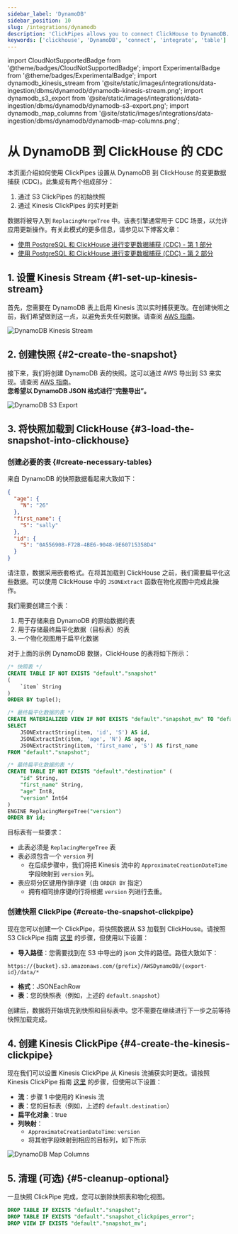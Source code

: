 ```yaml
---
sidebar_label: 'DynamoDB'
sidebar_position: 10
slug: /integrations/dynamodb
description: 'ClickPipes allows you to connect ClickHouse to DynamoDB.'
keywords: ['clickhouse', 'DynamoDB', 'connect', 'integrate', 'table']
---
```


import CloudNotSupportedBadge from '@theme/badges/CloudNotSupportedBadge';
import ExperimentalBadge from '@theme/badges/ExperimentalBadge';
import dynamodb_kinesis_stream from '@site/static/images/integrations/data-ingestion/dbms/dynamodb/dynamodb-kinesis-stream.png';
import dynamodb_s3_export from '@site/static/images/integrations/data-ingestion/dbms/dynamodb/dynamodb-s3-export.png';
import dynamodb_map_columns from '@site/static/images/integrations/data-ingestion/dbms/dynamodb/dynamodb-map-columns.png';


# 从 DynamoDB 到 ClickHouse 的 CDC

<ExperimentalBadge/>

本页面介绍如何使用 ClickPipes 设置从 DynamoDB 到 ClickHouse 的变更数据捕获 (CDC)。此集成有两个组成部分：
1. 通过 S3 ClickPipes 的初始快照
2. 通过 Kinesis ClickPipes 的实时更新

数据将被导入到 `ReplacingMergeTree` 中。该表引擎通常用于 CDC 场景，以允许应用更新操作。有关此模式的更多信息，请参见以下博客文章：

* [使用 PostgreSQL 和 ClickHouse 进行变更数据捕获 (CDC) - 第 1 部分](https://clickhouse.com/blog/clickhouse-postgresql-change-data-capture-cdc-part-1?loc=docs-rockest-migrations)
* [使用 PostgreSQL 和 ClickHouse 进行变更数据捕获 (CDC) - 第 2 部分](https://clickhouse.com/blog/clickhouse-postgresql-change-data-capture-cdc-part-2?loc=docs-rockest-migrations)

## 1. 设置 Kinesis Stream {#1-set-up-kinesis-stream}

首先，您需要在 DynamoDB 表上启用 Kinesis 流以实时捕获更改。在创建快照之前，我们希望做到这一点，以避免丢失任何数据。请查阅 [AWS 指南](https://docs.aws.amazon.com/amazondynamodb/latest/developerguide/kds.html)。

<img src={dynamodb_kinesis_stream} alt="DynamoDB Kinesis Stream"/>

## 2. 创建快照 {#2-create-the-snapshot}

接下来，我们将创建 DynamoDB 表的快照。这可以通过 AWS 导出到 S3 来实现。请查阅 [AWS 指南](https://docs.aws.amazon.com/amazondynamodb/latest/developerguide/S3DataExport.HowItWorks.html)。  
**您希望以 DynamoDB JSON 格式进行“完整导出”。**

<img src={dynamodb_s3_export} alt="DynamoDB S3 Export"/>

## 3. 将快照加载到 ClickHouse {#3-load-the-snapshot-into-clickhouse}

### 创建必要的表 {#create-necessary-tables}

来自 DynamoDB 的快照数据看起来大致如下：
```json
{
  "age": {
    "N": "26"
  },
  "first_name": {
    "S": "sally"
  },
  "id": {
    "S": "0A556908-F72B-4BE6-9048-9E60715358D4"
  }
}
```

请注意，数据采用嵌套格式。在将其加载到 ClickHouse 之前，我们需要扁平化这些数据。可以使用 ClickHouse 中的 `JSONExtract` 函数在物化视图中完成此操作。

我们需要创建三个表：
1. 用于存储来自 DynamoDB 的原始数据的表
2. 用于存储最终扁平化数据（目标表）的表
3. 一个物化视图用于扁平化数据

对于上面的示例 DynamoDB 数据，ClickHouse 的表将如下所示：

```sql
/* 快照表 */
CREATE TABLE IF NOT EXISTS "default"."snapshot"
(
    `item` String
)
ORDER BY tuple();

/* 最终扁平化数据的表 */
CREATE MATERIALIZED VIEW IF NOT EXISTS "default"."snapshot_mv" TO "default"."destination" AS
SELECT
    JSONExtractString(item, 'id', 'S') AS id,
    JSONExtractInt(item, 'age', 'N') AS age,
    JSONExtractString(item, 'first_name', 'S') AS first_name
FROM "default"."snapshot";

/* 最终扁平化数据的表 */
CREATE TABLE IF NOT EXISTS "default"."destination" (
    "id" String,
    "first_name" String,
    "age" Int8,
    "version" Int64
) 
ENGINE ReplacingMergeTree("version")
ORDER BY id;
```

目标表有一些要求：
- 此表必须是 `ReplacingMergeTree` 表
- 表必须包含一个 `version` 列
  - 在后续步骤中，我们将把 Kinesis 流中的 `ApproximateCreationDateTime` 字段映射到 `version` 列。
- 表应将分区键用作排序键（由 `ORDER BY` 指定）
  - 拥有相同排序键的行将根据 `version` 列进行去重。

### 创建快照 ClickPipe {#create-the-snapshot-clickpipe}
现在您可以创建一个 ClickPipe，将快照数据从 S3 加载到 ClickHouse。请按照 S3 ClickPipe 指南 [这里](/integrations/data-ingestion/clickpipes/object-storage.md) 的步骤，但使用以下设置：

- **导入路径**：您需要找到在 S3 中导出的 json 文件的路径。路径大致如下：

```text
https://{bucket}.s3.amazonaws.com/{prefix}/AWSDynamoDB/{export-id}/data/*
```

- **格式**：JSONEachRow
- **表**：您的快照表（例如，上述的 `default.snapshot`）

创建后，数据将开始填充到快照和目标表中。您不需要在继续进行下一步之前等待快照加载完成。

## 4. 创建 Kinesis ClickPipe {#4-create-the-kinesis-clickpipe}

现在我们可以设置 Kinesis ClickPipe 从 Kinesis 流捕获实时更改。请按照 Kinesis ClickPipe 指南 [这里](/integrations/data-ingestion/clickpipes/kinesis.md) 的步骤，但使用以下设置：

- **流**：步骤 1 中使用的 Kinesis 流
- **表**：您的目标表（例如，上述的 `default.destination`）
- **扁平化对象**：true
- **列映射**：
  - `ApproximateCreationDateTime`: `version`
  - 将其他字段映射到相应的目标列，如下所示

<img src={dynamodb_map_columns} alt="DynamoDB Map Columns"/>

## 5. 清理 (可选) {#5-cleanup-optional}

一旦快照 ClickPipe 完成，您可以删除快照表和物化视图。

```sql
DROP TABLE IF EXISTS "default"."snapshot";
DROP TABLE IF EXISTS "default"."snapshot_clickpipes_error";
DROP VIEW IF EXISTS "default"."snapshot_mv";
```

